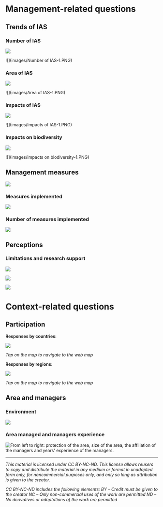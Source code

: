 # Management-related questions

## Trends of IAS

### Number of IAS

![](images/number_ias.PNG)

![](images/Number of IAS-1.PNG)

### Area of IAS

![](images/area_ias.PNG)

![](images/Area of IAS-1.PNG)

### Impacts of IAS

![](images/impacts_ias.PNG)

![](images/Impacts of IAS-1.PNG)

### Impacts on biodiversity

![](images/impacts_bd_ias.PNG)

![](images/Impacts on biodiversity-1.PNG)

## Management measures

![](images/management_measures.PNG)

### Measures implemented

![](images/management_measures_canva.PNG)

### Number of measures implemented

![](images/measures_implemented_n.PNG)

## Perceptions

### Limitations and research support

![](images/limits.PNG)

![](images/research.PNG)

![](images/limitations.PNG)

# Context-related questions

## Participation

**Responses by countries:**

[![](images/countries.PNG)](https://arcg.is/1i5a5q)

*Tap on the map to navigate to the web map*

**Responses by regions:**

[![](images/regions.PNG)](https://arcg.is/1vS9Ce)

*Tap on the map to navigate to the web map*

## Area and managers

### Environment

![](images/environment.PNG)

### Area managed and managers experience

![From left to right: protection of the area, size of the area, the affiliation of the managers and years' experience of the managers.](images/area_managers.PNG)

---
*This material is licensed under CC BY-NC-ND. This license allows reusers to copy and distribute the material in any medium or format in unadapted form only, for noncommercial purposes only, and only so long as attribution is given to the creator.*

*CC BY-NC-ND includes the following elements:
BY – Credit must be given to the creator
NC – Only non-commercial uses of the work are permitted
ND – No derivatives or adaptations of the work are permitted*
